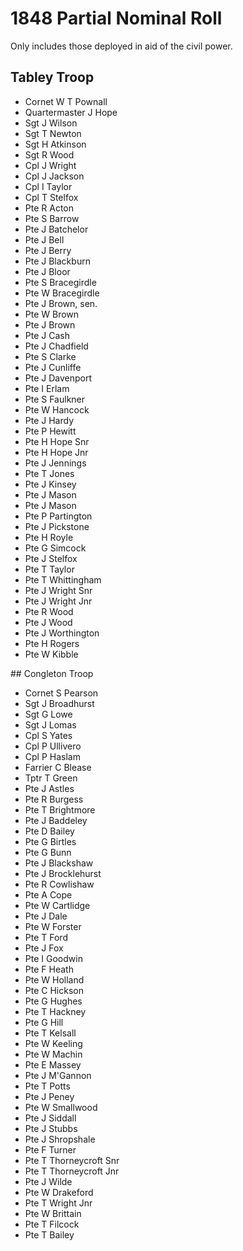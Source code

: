 # 1848 Partial Nominal Roll

Only includes those deployed in aid of the civil power.

## Tabley Troop

* Cornet W T Pownall
* Quartermaster J Hope
* Sgt J Wilson
* Sgt T Newton
* Sgt H Atkinson
* Sgt R Wood
* Cpl J Wright
* Cpl J Jackson
* Cpl I Taylor
* Cpl T Stelfox
* Pte R Acton
* Pte S Barrow
* Pte J Batchelor
* Pte J Bell
* Pte J Berry
* Pte J Blackburn
* Pte J Bloor
* Pte S Bracegirdle
* Pte W Bracegirdle
* Pte J Brown, sen.
* Pte W Brown
* Pte J Brown
* Pte J Cash
* Pte J Chadfield
* Pte S Clarke
* Pte J Cunliffe
* Pte J Davenport
* Pte I Erlam
* Pte S Faulkner
* Pte W Hancock
* Pte J Hardy
* Pte P Hewitt
* Pte H Hope Snr
* Pte H Hope Jnr
* Pte J Jennings
* Pte T Jones
* Pte J Kinsey
* Pte J Mason
* Pte J Mason
* Pte P Partington
* Pte J Pickstone
* Pte H Royle
* Pte G Simcock
* Pte J Stelfox
* Pte T Taylor
* Pte T Whittingham
* Pte J Wright Snr
* Pte J Wright Jnr
* Pte R Wood
* Pte J Wood
* Pte J Worthington
* Pte H Rogers
* Pte W Kibble

## Congleton Troop

* Cornet S Pearson
* Sgt J Broadhurst
* Sgt G Lowe
* Sgt J Lomas
* Cpl S Yates
* Cpl P Ullivero
* Cpl P Haslam
* Farrier C Blease
* Tptr T Green
* Pte J Astles
* Pte R Burgess
* Pte T Brightmore
* Pte J Baddeley
* Pte D Bailey
* Pte G Birtles
* Pte G Bunn
* Pte J Blackshaw
* Pte J Brocklehurst
* Pte R Cowlishaw
* Pte A Cope
* Pte W Cartlidge
* Pte J Dale
* Pte W Forster
* Pte T Ford
* Pte J Fox
* Pte I Goodwin
* Pte F Heath
* Pte W Holland
* Pte C Hickson
* Pte G Hughes
* Pte T Hackney
* Pte G Hill
* Pte T Kelsall
* Pte W Keeling
* Pte W Machin
* Pte E Massey 
* Pte J M'Gannon 
* Pte T Potts
* Pte J Peney
* Pte W Smallwood
* Pte J Siddall
* Pte J Stubbs
* Pte J Shropshale
* Pte F Turner
* Pte T Thorneycroft Snr
* Pte T Thorneycroft Jnr
* Pte J Wilde
* Pte W Drakeford
* Pte T Wright Jnr
* Pte W Brittain
* Pte T Filcock
* Pte T Bailey
